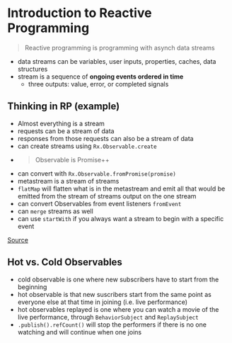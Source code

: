 # Introduction to Reactive Programming

> Reactive programming is programming with asynch data streams
- data streams can be variables, user inputs, properties, caches, data structures
- stream is a sequence of **ongoing events ordered in time**
    * three outputs: value, error, or completed signals

## Thinking in RP (example)
- Almost everything is a stream
- requests can be a stream of data
- responses from those requests can also be a stream of data
- can create streams using `Rx.Observable.create`
- > Observable is Promise++
- can convert with `Rx.Observable.fromPromise(promise)`
- metastream is a stream of streams
- `flatMap` will flatten what is in the metastream and emit all that would be emitted from the stream of streams output on the one stream
- can convert Observables from event listeners `fromEvent`
- can `merge` streams as well
- can use `startWith` if you always want a stream to begin with a specific event

[Source](https://gist.github.com/staltz/868e7e9bc2a7b8c1f754)

## Hot vs. Cold Observables
- cold observable is one where new subscribers have to start from the beginning
- hot observable is that new suscribers start from the same point as everyone else at that time in joining (i.e. live performance)
- hot observables replayed is one where you can watch a movie of the live performance, through `BehaviorSubject` and `ReplaySubject`
- `.publish().refCount()` will stop the performers if there is no one watching and will continue when one joins
